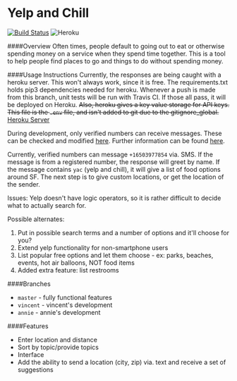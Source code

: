 # Yelp and Chill
[![Build Status](https://travis-ci.org/YangVincent/yelp-and-chill.svg?branch=vincent)](https://travis-ci.org/YangVincent/yelp-and-chill)
![Heroku](https://heroku-badge.herokuapp.com/?app=yelp-and-chill)

####Overview
Often times, people default to going out to eat or otherwise spending money on a service when they spend time together. This is a tool to help people find places to go and things to do without spending money. 

####Usage Instructions
Currently, the responses are being caught with a heroku server. This won't always work, since it is free. The requirements.txt holds pip3 dependencies needed for heroku. 
Whenever a push is made from this branch, unit tests will be run with Travis CI. If those all pass, it will be deployed on Heroku.
~~Also, heroku gives a key value storage for API keys. This file is the ```.env``` file, and isn't added to git due to the gitignore_global.~~
[Heroku Server](https://yelp-and-chill.herokuapp.com)

During development, only verified numbers can receive messages. These can be checked and modified [here](https://www.twilio.com/user/account/phone-numbers/verified). 
Further information can be found [here](https://www.twilio.com/user/account/log/notifications).

Currently, verified numbers can message `+16503977854` via. SMS. If the message is from a registered number, the response will greet by name. If the message
contains `yac` (yelp and chill), it will give a list of food options around SF. The next step is to give custom locations, or get the location of the sender.

Issues: Yelp doesn't have logic operators, so it is rather difficult to decide what to actually search for. 

Possible alternates: 
1. Put in possible search terms and a number of options and it'll choose for you?
2. Extend yelp functionality for non-smartphone users
3. List popular free options and let them choose - ex: parks, beaches, events, hot air balloons, NOT food items
4. Added extra feature: list restrooms

####Branches
* `master` - fully functional features
* `vincent` - vincent's development
* `annie` - annie's development

####Features
* Enter location and distance
* Sort by topic/provide topics
* Interface
* Add the ability to send a location (city, zip) via. text and receive a set of suggestions

